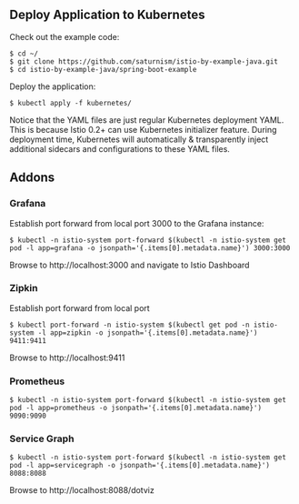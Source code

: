 ## Deploy Application to Kubernetes
Check out the example code:
```
$ cd ~/
$ git clone https://github.com/saturnism/istio-by-example-java.git
$ cd istio-by-example-java/spring-boot-example
```

Deploy the application:
```
$ kubectl apply -f kubernetes/
```

Notice that the YAML files are just regular Kubernetes deployment YAML. This is because Istio 0.2+ can use Kubernetes initializer feature.
During deployment time, Kubernetes will automatically & transparently inject additional sidecars and configurations to these YAML files.

## Addons
### Grafana
Establish port forward from local port 3000 to the Grafana instance:
```
$ kubectl -n istio-system port-forward $(kubectl -n istio-system get pod -l app=grafana -o jsonpath='{.items[0].metadata.name}') 3000:3000
```

Browse to http://localhost:3000 and navigate to Istio Dashboard

### Zipkin
Establish port forward from local port 
```
$ kubectl port-forward -n istio-system $(kubectl get pod -n istio-system -l app=zipkin -o jsonpath='{.items[0].metadata.name}') 9411:9411
```

Browse to http://localhost:9411

### Prometheus
```
$ kubectl -n istio-system port-forward $(kubectl -n istio-system get pod -l app=prometheus -o jsonpath='{.items[0].metadata.name}') 9090:9090
```

### Service Graph
```
$ kubectl -n istio-system port-forward $(kubectl -n istio-system get pod -l app=servicegraph -o jsonpath='{.items[0].metadata.name}') 8088:8088
```

Browse to http://localhost:8088/dotviz
